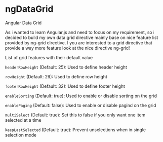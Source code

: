 ngDataGrid
==========

Angular Data Grid

As i wanted to learn Angular.js and need to focus on my requirement, so i decided to build my own data grid directive mainly base on nice feature list provided by ng-grid directive.
I you are interested to a grid directive that provide a way more feature look at the nice directive ng-grid!

List of grid features with their default value

```headerRowHeight``` (Default: 25): Used to define header height

```rowHeight``` (Default: 26): Used to define row height

```footerRowHeight``` (Default: 32): Used to define footer height

```enableSorting``` (Default: true):  Used to enable or disable sorting on the grid

```enablePaging``` (Default: false): Used to enable or disable pagind on the grid

```multiSelect``` (Default: true): Set this to false if you only want one item selected at a time

```keepLastSelected``` (Default: true): Prevent unselections when in single selection mode



